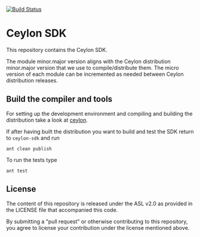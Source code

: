[![Build Status](https://ci-ceylon.rhcloud.com/buildStatus/icon?job=ceylon-sdk)](https://ci-ceylon.rhcloud.com/job/ceylon-sdk/)

# Ceylon SDK

This repository contains the Ceylon SDK.

The module minor.major version aligns with the Ceylon distribution minor.major
version that we use to compile/distribute them. The micro version of each module
can be incremented as needed between Ceylon distribution releases.

Build the compiler and tools
----------------------------

For setting up the development environment and compiling and building the distribution
take a look at [ceylon](https://github.com/ceylon/ceylon/tree/master/dist#ceylon-distribution).

If after having built the distribution you want to build and test the SDK
return to `ceylon-sdk` and run 

    ant clean publish
    
To run the tests type

    ant test

## License

The content of this repository is released under the ASL v2.0
as provided in the LICENSE file that accompanied this code.

By submitting a "pull request" or otherwise contributing to this repository, you
agree to license your contribution under the license mentioned above.
